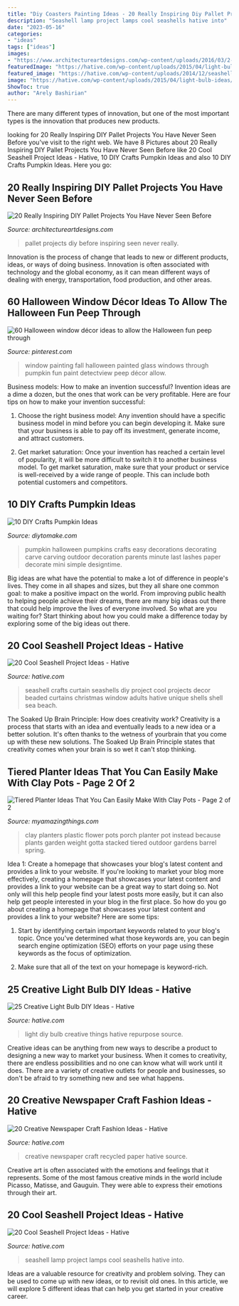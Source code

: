 ```yaml
---
title: "Diy Coasters Painting Ideas - 20 Really Inspiring Diy Pallet Projects You Have Never Seen Before"
description: "Seashell lamp project lamps cool seashells hative into"
date: "2023-05-16"
categories:
- "ideas"
tags: ["ideas"]
images:
- "https://www.architectureartdesigns.com/wp-content/uploads/2016/03/2-63.jpg"
featuredImage: "https://hative.com/wp-content/uploads/2015/04/light-bulb-ideas/25-creative-light-bulb-diy-ideas.jpg"
featured_image: "https://hative.com/wp-content/uploads/2014/12/seashell-project-ideas/2-seashell-curtain.jpg"
image: "https://hative.com/wp-content/uploads/2015/04/light-bulb-ideas/25-creative-light-bulb-diy-ideas.jpg"
ShowToc: true
author: "Arely Bashirian"
---
```



There are many different types of innovation, but one of the most important types is the innovation that produces new products.

	

		
looking for 20 Really Inspiring DIY Pallet Projects You Have Never Seen Before you've visit to the right web. We have 8 Pictures about 20 Really Inspiring DIY Pallet Projects You Have Never Seen Before like 20 Cool Seashell Project Ideas - Hative, 10 DIY Crafts Pumpkin Ideas and also 10 DIY Crafts Pumpkin Ideas. Here you go:
		
    
## 20 Really Inspiring DIY Pallet Projects You Have Never Seen Before

<img loading=lazy src="https://www.architectureartdesigns.com/wp-content/uploads/2016/03/2-63.jpg" onerror="this.onerror=null;this.src='https://tse3.mm.bing.net/th?id=OIP.uHtefiEliy9lykaeOb8fHAHaNd&amp;pid=15.1';" alt="20 Really Inspiring DIY Pallet Projects You Have Never Seen Before">

_Source: architectureartdesigns.com_

>pallet projects diy before inspiring seen never really. 

	

Innovation is the process of change that leads to new or different products, ideas, or ways of doing business. Innovation is often associated with technology and the global economy, as it can mean different ways of dealing with energy, transportation, food production, and other areas.

    
## 60 Halloween Window Décor Ideas To Allow The Halloween Fun Peep Through

<img loading=lazy src="https://i.pinimg.com/736x/d7/aa/20/d7aa206aa33eaaa32758bc753de95f19.jpg" onerror="this.onerror=null;this.src='https://tse4.mm.bing.net/th?id=OIP.Bf1ampRv4hxy569mTa4PYAHaJ4&amp;pid=15.1';" alt="60 Halloween window décor ideas to allow the Halloween fun peep through">

_Source: pinterest.com_

>window painting fall halloween painted glass windows through pumpkin fun paint detectview peep décor allow. 

	

Business models: How to make an invention successful?
Invention ideas are a dime a dozen, but the ones that work can be very profitable. Here are four tips on how to make your invention successful:
1. Choose the right business model: Any invention should have a specific business model in mind before you can begin developing it. Make sure that your business is able to pay off its investment, generate income, and attract customers.

2. Get market saturation: Once your invention has reached a certain level of popularity, it will be more difficult to switch it to another business model. To get market saturation, make sure that your product or service is well-received by a wide range of people. This can include both potential customers and competitors.


    
## 10 DIY Crafts Pumpkin Ideas

<img loading=lazy src="https://www.diytomake.com/wp-content/uploads/2015/10/great-pumpkin-idea.jpg" onerror="this.onerror=null;this.src='https://tse1.mm.bing.net/th?id=OIP.gmHyUGRXuHid_P1EmLwTqAHaJ3&amp;pid=15.1';" alt="10 DIY Crafts Pumpkin Ideas">

_Source: diytomake.com_

>pumpkin halloween pumpkins crafts easy decorations decorating carve carving outdoor decoration parents minute last lashes paper decorate mini simple designtime. 

	

Big ideas are what have the potential to make a lot of difference in people's lives. They come in all shapes and sizes, but they all share one common goal: to make a positive impact on the world. From improving public health to helping people achieve their dreams, there are many big ideas out there that could help improve the lives of everyone involved. So what are you waiting for? Start thinking about how you could make a difference today by exploring some of the big ideas out there.

    
## 20 Cool Seashell Project Ideas - Hative

<img loading=lazy src="https://hative.com/wp-content/uploads/2014/12/seashell-project-ideas/2-seashell-curtain.jpg" onerror="this.onerror=null;this.src='https://tse2.mm.bing.net/th?id=OIP.xdfI5BLaK_x54ORp-xkdjwHaJ4&amp;pid=15.1';" alt="20 Cool Seashell Project Ideas - Hative">

_Source: hative.com_

>seashell crafts curtain seashells diy project cool projects decor beaded curtains christmas window adults hative unique shells shell sea beach. 

	

The Soaked Up Brain Principle: How does creativity work?
Creativity is a process that starts with an idea and eventually leads to a new idea or a better solution. It's often thanks to the wetness of yourbrain that you come up with these new solutions. The Soaked Up Brain Principle states that creativity comes when your brain is so wet it can't stop thinking.

    
## Tiered Planter Ideas That You Can Easily Make With Clay Pots - Page 2 Of 2

<img loading=lazy src="http://myamazingthings.com/wp-content/uploads/2017/07/clay-pot-ideas-11.jpg" onerror="this.onerror=null;this.src='https://tse1.mm.bing.net/th?id=OIP.mqBBXnuIibwI0htc8rbG5AHaK2&amp;pid=15.1';" alt="Tiered Planter Ideas That You Can Easily Make With Clay Pots - Page 2 of 2">

_Source: myamazingthings.com_

>clay planters plastic flower pots porch planter pot instead because plants garden weight gotta stacked tiered outdoor gardens barrel spring. 

	

Idea 1: Create a homepage that showcases your blog's latest content and provides a link to your website.
If you're looking to market your blog more effectively, creating a homepage that showcases your latest content and provides a link to your website can be a great way to start doing so. Not only will this help people find your latest posts more easily, but it can also help get people interested in your blog in the first place. So how do you go about creating a homepage that showcases your latest content and provides a link to your website? Here are some tips:
1. Start by identifying certain important keywords related to your blog's topic. Once you've determined what those keywords are, you can begin search engine optimization (SEO) efforts on your page using these keywords as the focus of optimization.

2. Make sure that all of the text on your homepage is keyword-rich.

    
## 25 Creative Light Bulb DIY Ideas - Hative

<img loading=lazy src="https://hative.com/wp-content/uploads/2015/04/light-bulb-ideas/25-creative-light-bulb-diy-ideas.jpg" onerror="this.onerror=null;this.src='https://tse1.mm.bing.net/th?id=OIP.gWM_Q35sIyXxy099CDWbIAHaNB&amp;pid=15.1';" alt="25 Creative Light Bulb DIY Ideas - Hative">

_Source: hative.com_

>light diy bulb creative things hative repurpose source. 

	

Creative ideas can be anything from new ways to describe a product to designing a new way to market your business. When it comes to creativity, there are endless possibilities and no one can know what will work until it does. There are a variety of creative outlets for people and businesses, so don't be afraid to try something new and see what happens.

    
## 20 Creative Newspaper Craft Fashion Ideas - Hative

<img loading=lazy src="https://hative.com/wp-content/uploads/2014/10/newspaper-craft-fashion-ideas/8-creative-newspaper-craft-fashion-ideas.jpg" onerror="this.onerror=null;this.src='https://tse4.mm.bing.net/th?id=OIP._4cEe71YtSgyf5UpctjbPQHaM-&amp;pid=15.1';" alt="20 Creative Newspaper Craft Fashion Ideas - Hative">

_Source: hative.com_

>creative newspaper craft recycled paper hative source. 

	

Creative art is often associated with the emotions and feelings that it represents. Some of the most famous creative minds in the world include Picasso, Matisse, and Gauguin. They were able to express their emotions through their art.

    
## 20 Cool Seashell Project Ideas - Hative

<img loading=lazy src="https://hative.com/wp-content/uploads/2014/12/seashell-project-ideas/13-seashell-lamp.jpg" onerror="this.onerror=null;this.src='https://tse3.mm.bing.net/th?id=OIP.qCJraIMZYB5f4uhH387v3AHaLd&amp;pid=15.1';" alt="20 Cool Seashell Project Ideas - Hative">

_Source: hative.com_

>seashell lamp project lamps cool seashells hative into. 

	

Ideas are a valuable resource for creativity and problem solving. They can be used to come up with new ideas, or to revisit old ones. In this article, we will explore 5 different ideas that can help you get started in your creative career.

